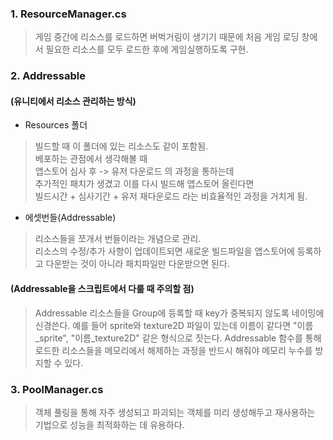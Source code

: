### 1. ResourceManager.cs
> 게임 중간에 리소스를 로드하면 버벅거림이 생기기 때문에 처음 게임 로딩 창에서 필요한 리소스를 모두 로드한 후에 게임실행하도록 구현.

### 2. Addressable
#### (유니티에서 리소스 관리하는 방식)
- Resources 폴더
> 빌드할 때 이 폴더에 있는 리소스도 같이 포함됨.   
베포하는 관점에서 생각해볼 때   
앱스토어 심사 후 -> 유저 다운로드 의 과정을 통하는데   
추가적인 패치가 생겼고 이를 다시 빌드해 앱스토어 올린다면   
빌드시간 + 심사기간 + 유저 재다운로드 라는 비효율적인 과정을 거치게 됨.   

- 에셋번들(Addressable)
> 리소스들을 쪼개서 번들이라는 개념으로 관리.   
리소스의 수정/추가 사항이 업데이트되면 새로운 빌드파일을 앱스토어에 등록하고 다운받는 것이 아니라 패치파일만 다운받으면 된다.   

#### (Addressable을 스크립트에서 다룰 때 주의할 점)
> Addressable 리소스들을 Group에 등록할 때 key가 중복되지 않도록 네이밍에 신경쓴다. 예를 들어 sprite와 texture2D 파일이 있는데 이름이 같다면 "이름_sprite", "이름_texture2D" 같은 형식으로 짓는다.
Addressable 함수를 통해 로드한 리소스들을 메모리에서 해제하는 과정을 반드시 해줘야 메모리 누수를 방지할 수 있다.

### 3. PoolManager.cs
> 객체 풀링을 통해 자주 생성되고 파괴되는 객체를 미리 생성해두고 재사용하는 기법으로 성능을 최적화하는 데 유용하다.
